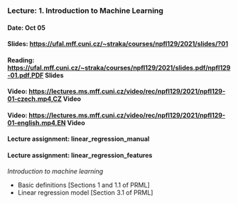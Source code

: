 ### Lecture: 1. Introduction to Machine Learning
#### Date: Oct 05
#### Slides: https://ufal.mff.cuni.cz/~straka/courses/npfl129/2021/slides/?01
#### Reading: https://ufal.mff.cuni.cz/~straka/courses/npfl129/2021/slides.pdf/npfl129-01.pdf,PDF Slides
#### Video: https://lectures.ms.mff.cuni.cz/video/rec/npfl129/2021/npfl129-01-czech.mp4,CZ Video
#### Video: https://lectures.ms.mff.cuni.cz/video/rec/npfl129/2021/npfl129-01-english.mp4,EN Video
#### Lecture assignment: linear_regression_manual
#### Lecture assignment: linear_regression_features

_Introduction to machine learning_
- Basic definitions [Sections 1 and 1.1 of PRML]
- Linear regression model [Section 3.1 of PRML]
